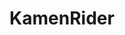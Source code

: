 ---
title: KamenRider
crosslinks:
- Pixiv
- StardustCrusaders
- Tokusatsu
- haskell
- Gunpla
- flash
- KarmaCourt
- manga
- supersentai
- Mariners
- pokemon
- gaming
- FlashTV
- place
- KingdomHearts
---